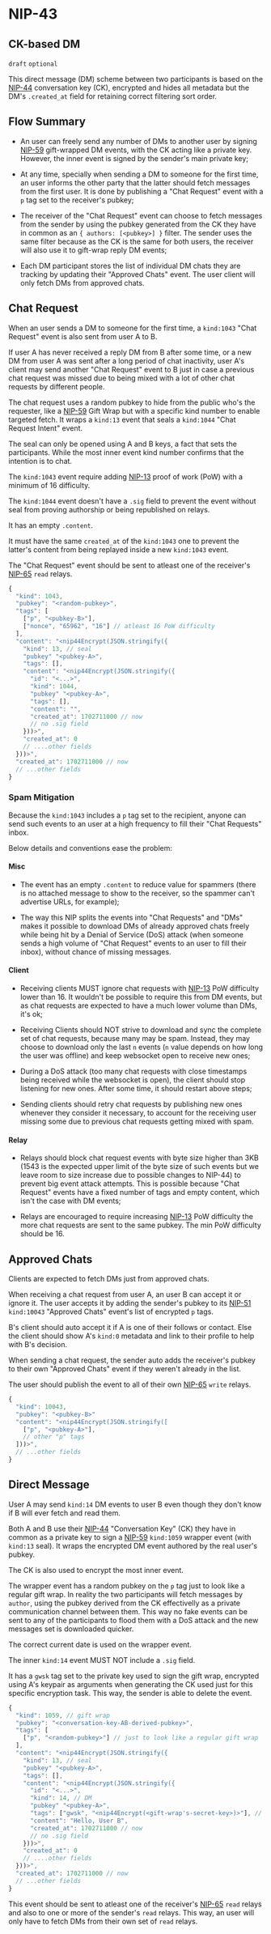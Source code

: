 NIP-43
======

CK-based DM
-----------

`draft` `optional`

This direct message (DM) scheme between two participants is
based on the [NIP-44](44.md) conversation key (CK), encrypted and hides
all metadata but the DM's `.created_at` field for retaining correct
filtering sort order.

## Flow Summary

- An user can freely send any number of DMs to another user by signing [NIP-59](59.md) gift-wrapped DM events, with the CK
acting like a private key. However, the inner event is signed by the sender's main private key;

- At any time, specially when sending a DM to someone for the first time, an user informs the other party that the latter should
fetch messages from the first user. It is done by publishing a "Chat Request" event with a `p` tag set to the receiver's pubkey;

- The receiver of the "Chat Request" event can choose to fetch messages from the sender by using the pubkey generated from the CK they have in common as an `{ authors: [<pubkey>] }` filter. The sender uses the same filter because as the CK is the same for both users, the receiver will also use it to gift-wrap reply DM events;

- Each DM participant stores the list of individual DM chats they are tracking by updating their "Approved Chats" event.
The user client will only fetch DMs from approved chats.

## Chat Request

When an user sends a DM to someone for the first time, a `kind:1043` "Chat Request" event is also sent from user A to B.

If user A has never received a reply DM from B after some time,
or a new DM from user A was sent after a long period of chat inactivity,
user A's client may send another "Chat Request" event to B just in case a previous chat request was missed
due to being mixed with a lot of other chat requests by different people.

The chat request uses a random pubkey to hide from the public who's the requester, like a [NIP-59](59.md) Gift Wrap
but with a specific kind number to enable targeted fetch. It wraps a `kind:13` event that seals a `kind:1044` "Chat Request Intent" event.

The seal can only be opened using A and B keys, a fact that sets the participants.
While the most inner event kind number confirms that the intention is to chat.

The `kind:1043` event require adding [NIP-13](13.md) proof of work (PoW)
with a minimum of 16 difficulty.

The `kind:1044` event doesn't have a `.sig` field to prevent the event without seal
from proving authorship or being republished on relays.

It has an empty `.content`.

It must have the same `created_at` of the `kind:1043` one to prevent
the latter's content from being replayed inside a new `kind:1043` event.

The "Chat Request" event should be sent to atleast one of the receiver's [NIP-65](65.md) `read` relays.

```js
{
  "kind": 1043,
  "pubkey": "<random-pubkey>",
  "tags": [
    ["p", "<pubkey-B>"],
    ["nonce", "65962", "16"] // atleast 16 PoW difficulty
  ],
  "content": "<nip44Encrypt(JSON.stringify({
    "kind": 13, // seal
    "pubkey" "<pubkey-A>",
    "tags": [],
    "content": "<nip44Encrypt(JSON.stringify({
      "id": "<...>",
      "kind": 1044,
      "pubkey" "<pubkey-A>",
      "tags": [],
      "content": "",
      "created_at": 1702711000 // now
      // no .sig field
    }))>",
    "created_at": 0
    // ....other fields
  }))>",
  "created_at": 1702711000 // now
  // ...other fields
}
```

### Spam Mitigation

Because the `kind:1043` includes a `p` tag set to the recipient, anyone can send such
events to an user at a high frequency to fill their "Chat Requests" inbox.

Below details and conventions ease the problem:

#### Misc

- The event has an empty `.content` to reduce value for spammers
(there is no attached message to show to the receiver,
so the spammer can't advertise URLs, for example);

- The way this NIP splits the events into "Chat Requests" and "DMs" makes it possible to
download DMs of already approved chats freely while being hit by a Denial
of Service (DoS) attack (when someone sends a high volume of "Chat Request" events
to an user to fill their inbox), without chance of missing messages.

#### Client

- Receiving clients MUST ignore chat requests with [NIP-13](13.md) PoW
difficulty lower than 16. It wouldn't be possible to require this from DM events,
but as chat requests are expected to have a much lower volume than DMs, it's ok;

- Receiving Clients should NOT strive to download and sync the complete set of chat requests,
because many may be spam. Instead, they may choose to download only the last `n` events
(`n` value depends on how long the user was offline)
and keep websocket open to receive new ones;

- During a DoS attack (too many chat requests with close timestamps being received
while the websocket is open), the client should stop listening for new ones.
After some time, it should restart above steps;

- Sending clients should retry chat requests by publishing new ones whenever they
consider it necessary, to account for the receiving user missing some due to previous
chat requests getting mixed with spam.

#### Relay

- Relays should block chat request events with byte size higher than 3KB (1543 is the expected upper limit of the byte size of such events but we leave room to size
increase due to possible changes to NIP-44) to prevent big event attack attempts.
This is possible because "Chat Request" events have a fixed number of tags
and empty content, which isn't the case with DM events;

- Relays are encouraged to require increasing [NIP-13](13.md) PoW difficulty the more chat requests are sent to the same pubkey. The min PoW difficulty should be 16.

## Approved Chats

Clients are expected to fetch DMs just from approved chats.

When receiving a chat request from user A, an user B can accept it or ignore it.
The user accepts it by adding the sender's pubkey to its [NIP-51](51.md) `kind:10043`
"Approved Chats" event's list of encrypted `p` tags.

B's client should auto accept it if A is one of their follows or contact. Else
the client should show A's `kind:0` metadata and link to their profile to help with B's decision.

When sending a chat request, the sender auto adds the receiver's pubkey to their own "Approved Chats" event if they weren't already in the list.

The user should publish the event to all of their own [NIP-65](65.md) `write` relays.

```js
{
  "kind": 10043,
  "pubkey": "<pubkey-B>"
  "content": "<nip44Encrypt(JSON.stringify([
    ["p", "<pubkey-A>"],
    // other "p" tags
  ]))>",
  // ...other fields
}
```

## Direct Message

User A may send `kind:14` DM events to user B even though they don't
know if B will ever fetch and read them.

Both A and B use their [NIP-44](44.md) "Conversation Key" (CK) they have in common as a private key to sign a [NIP-59](59.md) `kind:1059` wrapper event
(with `kind:13` seal). It wraps the encrypted DM event authored by the real user's pubkey.

The CK is also used to encrypt the most inner event.

The wrapper event has a random pubkey on the `p` tag just to look like a regular gift wrap.
In reality the two participants will fetch messages by `author`, using the pubkey derived from the CK effectivelly as a private communication channel between them.
This way no fake events can be sent to any of the participants to flood them with a DoS attack and the new messages set is downloaded quicker.

The correct current date is used on the wrapper event.

The inner `kind:14` event MUST NOT include a `.sig` field.

It has a `gwsk` tag set to the private key used to sign the gift wrap,
encrypted using A's keypair as arguments when generating the CK
used just for this specific encryption task.
This way, the sender is able to delete the event.

```js
{
  "kind": 1059, // gift wrap
  "pubkey": "<conversation-key-AB-derived-pubkey>",
  "tags": [
    ["p", "<random-pubkey>"] // just to look like a regular gift wrap
  ],
  "content": "<nip44Encrypt(JSON.stringify({
    "kind": 13, // seal
    "pubkey" "<pubkey-A>",
    "tags": [],
    "content": "<nip44Encrypt(JSON.stringify({
      "id": "<...>",
      "kind": 14, // DM
      "pubkey" "<pubkey-A>",
      "tags": ["gwsk", "<nip44Encrypt(<gift-wrap's-secret-key>)>"], // encrypted to A only
      "content": "Hello, User B",
      "created_at": 1702711000 // now
      // no .sig field
    }))>",
    "created_at": 0
    // ....other fields
  }))>",
  "created_at": 1702711000 // now
  // ...other fields
}
```

This event should be sent to atleast one of the receiver's [NIP-65](65.md) `read` relays and also to one or more of the sender's `read` relays.
This way, an user will only have to fetch DMs from their own set of `read` relays.
